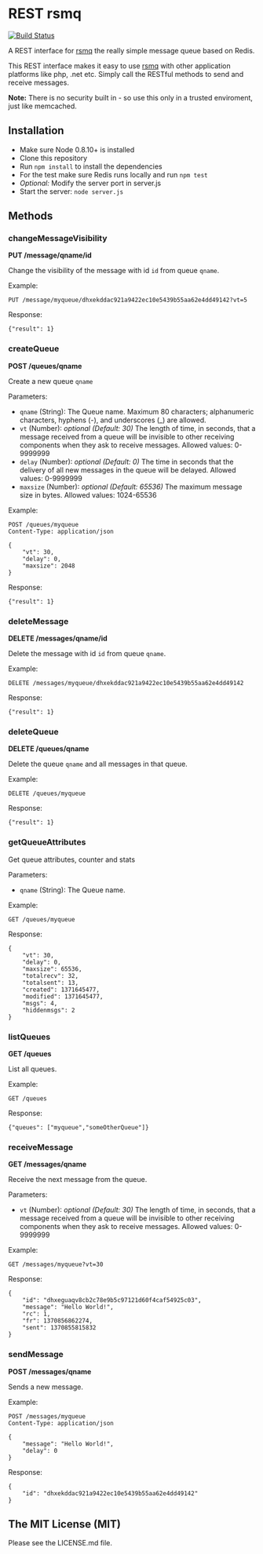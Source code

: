 # REST rsmq

[![Build Status](https://secure.travis-ci.org/smrchy/rest-rsmq.png?branch=master)](http://travis-ci.org/smrchy/rest-rsmq)


A REST interface for [rsmq](https://github.com/smrchy/rsmq) the really simple message queue based on Redis.

This REST interface makes it easy to use [rsmq](https://github.com/smrchy/rsmq) with other application platforms like php, .net etc. Simply call the RESTful methods to send and receive messages.

**Note:** There is no security built in - so use this only in a trusted enviroment, just like memcached.


## Installation

* Make sure Node 0.8.10+ is installed
* Clone this repository
* Run `npm install` to install the dependencies
* For the test make sure Redis runs locally and run `npm test`
* *Optional:* Modify the server port in server.js
* Start the server: `node server.js`


## Methods

### changeMessageVisibility

**PUT /message/qname/id**

Change the visibility of the message with id `id` from queue `qname`.

Example:

```
PUT /message/myqueue/dhxekddac921a9422ec10e5439b55aa62e4dd49142?vt=5
```

Response:

```
{"result": 1}
```


### createQueue

**POST /queues/qname**

Create a new queue `qname`

Parameters:

* `qname` (String): The Queue name. Maximum 80 characters; alphanumeric characters, hyphens (-), and underscores (_) are allowed.
* `vt` (Number): *optional* *(Default: 30)* The length of time, in seconds, that a message received from a queue will be invisible to other receiving components when they ask to receive messages. Allowed values: 0-9999999
* `delay` (Number): *optional* *(Default: 0)* The time in seconds that the delivery of all new messages in the queue will be delayed. Allowed values: 0-9999999
* `maxsize` (Number): *optional* *(Default: 65536)* The maximum message size in bytes. Allowed values: 1024-65536

Example:

```
POST /queues/myqueue
Content-Type: application/json

{
	"vt": 30,
	"delay": 0,
	"maxsize": 2048
}
```

Response:

```
{"result": 1}
```

### deleteMessage

**DELETE /messages/qname/id**

Delete the message with id `id` from queue `qname`.

Example:

```
DELETE /messages/myqueue/dhxekddac921a9422ec10e5439b55aa62e4dd49142
```

Response:

```
{"result": 1}
```


### deleteQueue

**DELETE /queues/qname**

Delete the queue `qname` and all messages in that queue.

Example:

```
DELETE /queues/myqueue
```

Response:

```
{"result": 1}
```


### getQueueAttributes

Get queue attributes, counter and stats

Parameters:

* `qname` (String): The Queue name.

Example:

```
GET /queues/myqueue
```

Response:

```
{
    "vt": 30,
    "delay": 0,
    "maxsize": 65536,
    "totalrecv": 32,
    "totalsent": 13,
    "created": 1371645477,
    "modified": 1371645477,
    "msgs": 4,
    "hiddenmsgs": 2
}
```



### listQueues

**GET /queues**

List all queues.

Example:

```
GET /queues
```

Response:

```
{"queues": ["myqueue","someOtherQueue"]}
```


### receiveMessage

**GET /messages/qname**

Receive the next message from the queue.

Parameters:

* `vt` (Number): *optional* *(Default: 30)* The length of time, in seconds, that a message received from a queue will be invisible to other receiving components when they ask to receive messages. Allowed values: 0-9999999

Example:

```
GET /messages/myqueue?vt=30
```

Response:

```
{
    "id": "dhxeguaqv8cb2c78e9b5c97121d60f4caf54925c03",
    "message": "Hello World!",
    "rc": 1,
    "fr": 1370856862274,
    "sent": 1370855815832
}
```

### sendMessage

**POST /messages/qname**

Sends a new message.

Example:

```
POST /messages/myqueue
Content-Type: application/json

{
	"message": "Hello World!",
	"delay": 0
}
```

Response: 

```
{
    "id": "dhxekddac921a9422ec10e5439b55aa62e4dd49142"
}
```



## The MIT License (MIT)

Please see the LICENSE.md file.
